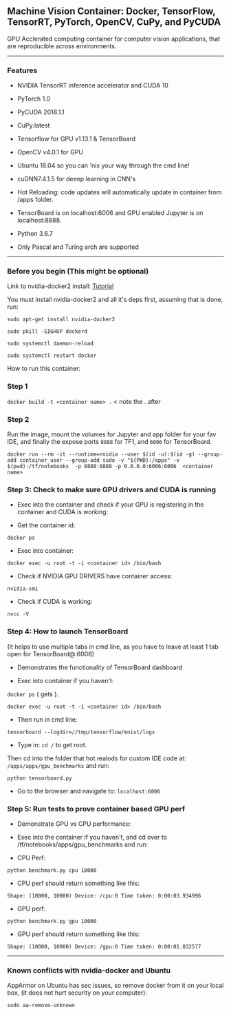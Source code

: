 ## Machine Vision Container: Docker, TensorFlow, TensorRT, PyTorch, OpenCV, CuPy, and PyCUDA ##

GPU Acclerated computing container for computer vision applications, that are reproducible across environments.

-----------------------------------------------------------

### Features ###

- NVIDIA TensorRT inference accelerator and CUDA 10

- PyTorch 1.0

- PyCUDA 2018.1.1

- CuPy:latest 

- Tensorflow for GPU v1.13.1 & TensorBoard

- OpenCV v4.0.1 for GPU

- Ubuntu 18.04 so you can 'nix your way through the cmd line!

- cuDNN7.4.1.5 for deeep learning in CNN's

- Hot Reloading: code updates will automatically update in container from /apps folder.

- TensorBoard is on localhost:6006 and GPU enabled Jupyter is on localhost:8888.

- Python 3.6.7

- Only Pascal and Turing arch are supported 

-------------------------------------------------------------


### Before you begin (This might be optional) ###

Link to nvidia-docker2 install: [Tutorial](https://medium.com/@sh.tsang/docker-tutorial-5-nvidia-docker-2-0-installation-in-ubuntu-18-04-cb80f17cac65)

You must install nvidia-docker2 and all it's deps first, assuming that is done, run:


 ` sudo apt-get install nvidia-docker2 `
 
 ` sudo pkill -SIGHUP dockerd `
 
 ` sudo systemctl daemon-reload `
 
 ` sudo systemctl restart docker `
 

How to run this container:


### Step 1 ###

` docker build -t <container name> . `  < note the . after <container name>


### Step 2 ###

Run the image, mount the volumes for Jupyter and app folder for your fav IDE, and finally the expose ports `8888` for TF1, and `6006` for TensorBoard.


` docker run --rm -it --runtime=nvidia --user $(id -u):$(id -g) --group-add container_user --group-add sudo -v "${PWD}:/apps" -v $(pwd):/tf/notebooks  -p 8888:8888 -p 0.0.0.0:6006:6006  <container name> `


### Step 3: Check to make sure GPU drivers and CUDA is running ###

- Exec into the container and check if your GPU is registering in the container and CUDA is working:

- Get the container id:

` docker ps `

- Exec into container:

` docker exec -u root -t -i <container id> /bin/bash `

- Check if NVIDIA GPU DRIVERS have container access:

` nvidia-smi `

- Check if CUDA is working:

` nvcc -V `


### Step 4: How to launch TensorBoard ###

(It helps to use multiple tabs in cmd line, as you have to leave at least 1 tab open for TensorBoard@:6006)

- Demonstrates the functionality of TensorBoard dashboard


- Exec into container if you haven't:


` docker ps `  ( gets <container id> ).


` docker exec -u root -t -i <container id> /bin/bash `


- Then run in cmd line:


` tensorboard --logdir=//tmp/tensorflow/mnist/logs `


- Type in: ` cd / ` to get root.

Then cd into the folder that hot realods for custom IDE code at: `/apps/apps/gpu_benchmarks` and run:


` python tensorboard.py `


- Go to the browser and navigate to: ` localhost:6006 `



### Step 5: Run tests to prove container based GPU perf ###

- Demonstrate GPU vs CPU performance:

- Exec into the container if you haven't, and cd over to /tf/notebooks/apps/gpu_benchmarks and run:

- CPU Perf:

` python benchmark.py cpu 10000 `

- CPU perf should return something like this:

`Shape: (10000, 10000) Device: /cpu:0
Time taken: 0:00:03.934996`

- GPU perf:

` python benchmark.py gpu 10000 `

- GPU perf should return something like this:

`Shape: (10000, 10000) Device: /gpu:0
Time taken: 0:00:01.032577`


--------------------------------------------------


### Known conflicts with nvidia-docker and Ubuntu ###

AppArmor on Ubuntu has sec issues, so remove docker from it on your local box, (it does not hurt security on your computer):

` sudo aa-remove-unknown `





